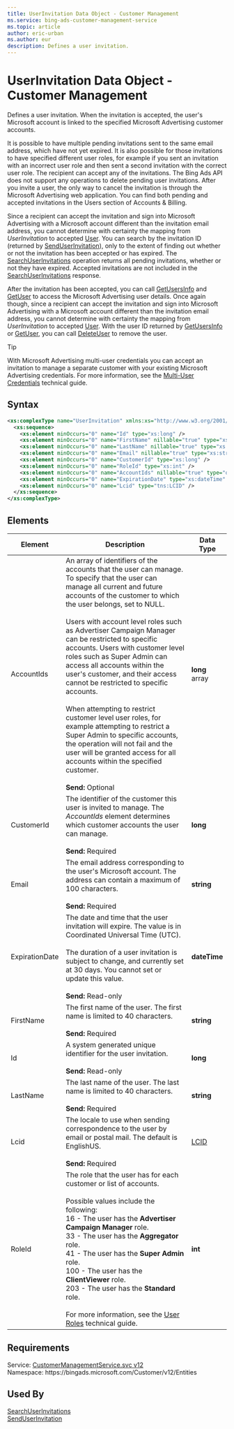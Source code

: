 ```yaml
---
title: UserInvitation Data Object - Customer Management
ms.service: bing-ads-customer-management-service
ms.topic: article
author: eric-urban
ms.author: eur
description: Defines a user invitation.
---
```

# UserInvitation Data Object - Customer Management
Defines a user invitation. When the invitation is accepted, the user's Microsoft account is linked to the specified Microsoft Advertising customer accounts.

It is possible to have multiple pending invitations sent to the same email address, which have not yet expired. It is also possible for those invitations to have specified different user roles, for example if you sent an invitation with an incorrect user role and then sent a second invitation with the correct user role. The recipient can accept any of the invitations. The Bing Ads API does not support any operations to delete pending user invitations. After you invite a user, the only way to cancel the invitation is through the Microsoft Advertising web application. You can find both pending and accepted invitations in the Users section of Accounts & Billing.

Since a recipient can accept the invitation and sign into Microsoft Advertising with a Microsoft account different than the invitation email address, you cannot determine with certainty the mapping from *UserInvitation* to accepted [User](user.md). You can search by the invitation ID (returned by [SendUserInvitation](senduserinvitation.md)), only to the extent of finding out whether or not the invitation has been accepted or has expired. The [SearchUserInvitations](searchuserinvitations.md) operation returns all pending invitations, whether or not they have expired. Accepted invitations are not included in the [SearchUserInvitations](searchuserinvitations.md) response.  

After the invitation has been accepted, you can call [GetUsersInfo](getusersinfo.md) and [GetUser](getuser.md) to access the Microsoft Advertising user details. Once again though, since a recipient can accept the invitation and sign into Microsoft Advertising with a Microsoft account different than the invitation email address, you cannot determine with certainty the mapping from *UserInvitation* to accepted [User](user.md). With the user ID returned by [GetUsersInfo](getusersinfo.md) or [GetUser](getuser.md), you can call [DeleteUser](deleteuser.md) to remove the user.

> [!TIP]
> With Microsoft Advertising multi-user credentials you can accept an invitation to manage a separate customer with your existing Microsoft Advertising credentials. For more information, see the [Multi-User Credentials](../guides/account-hierarchy-permissions.md#multi-user-credentials) technical guide.

## Syntax
```xml
<xs:complexType name="UserInvitation" xmlns:xs="http://www.w3.org/2001/XMLSchema">
  <xs:sequence>
    <xs:element minOccurs="0" name="Id" type="xs:long" />
    <xs:element minOccurs="0" name="FirstName" nillable="true" type="xs:string" />
    <xs:element minOccurs="0" name="LastName" nillable="true" type="xs:string" />
    <xs:element minOccurs="0" name="Email" nillable="true" type="xs:string" />
    <xs:element minOccurs="0" name="CustomerId" type="xs:long" />
    <xs:element minOccurs="0" name="RoleId" type="xs:int" />
    <xs:element minOccurs="0" name="AccountIds" nillable="true" type="q9:ArrayOflong" xmlns:q9="http://schemas.microsoft.com/2003/10/Serialization/Arrays" />
    <xs:element minOccurs="0" name="ExpirationDate" type="xs:dateTime" />
    <xs:element minOccurs="0" name="Lcid" type="tns:LCID" />
  </xs:sequence>
</xs:complexType>
```

## <a name="elements"></a>Elements

|Element|Description|Data Type|
|-----------|---------------|-------------|
|<a name="accountids"></a>AccountIds|An array of identifiers of the accounts that the user can manage. To specify that the user can manage all current and future accounts of the customer to which the user belongs, set to NULL.<br/><br/>Users with account level roles such as Advertiser Campaign Manager can be restricted to specific accounts. Users with customer level roles such as Super Admin can access all accounts within the user's customer, and their access cannot be restricted to specific accounts.<br/><br/>When attempting to restrict customer level user roles, for example attempting to restrict a Super Admin to specific accounts, the operation will not fail and the user will be granted access for all accounts within the specified customer.<br/><br/>**Send:** Optional|**long** array|
|<a name="customerid"></a>CustomerId|The identifier of the customer this user is invited to manage. The *AccountIds* element determines which customer accounts the user can manage.<br/><br/>**Send:** Required|**long**|
|<a name="email"></a>Email|The email address corresponding to the user's Microsoft account. The address can contain a maximum of 100 characters.<br/><br/>**Send:** Required|**string**|
|<a name="expirationdate"></a>ExpirationDate|The date and time that the user invitation will expire. The value is in Coordinated Universal Time (UTC).<br/><br/>The duration of a user invitation is subject to change, and currently set at 30 days. You cannot set or update this value.<br/><br/>**Send:** Read-only|**dateTime**|
|<a name="firstname"></a>FirstName|The first name of the user. The first name is limited to 40 characters.<br/><br/>**Send:** Required|**string**|
|<a name="id"></a>Id|A system generated unique identifier for the user invitation.<br/><br/>**Send:** Read-only|**long**|
|<a name="lastname"></a>LastName|The last name of the user. The last name is limited to 40 characters.<br/><br/>**Send:** Required|**string**|
|<a name="lcid"></a>Lcid|The locale to use when sending correspondence to the user by email or postal mail. The default is EnglishUS.<br/><br/>**Send:** Required|[LCID](lcid.md)|
|<a name="roleid"></a>RoleId|The role that the user has for each customer or list of accounts.<br/><br/>Possible values include the following:<br/>16 - The user has the **Advertiser Campaign Manager** role.<br/>33 - The user has the **Aggregator** role.<br/>41 - The user has the **Super Admin** role.<br/>100 - The user has the **ClientViewer** role.<br/>203 - The user has the **Standard** role.<br/><br/>For more information, see the [User Roles](../guides/account-hierarchy-permissions.md#user-roles) technical guide.|**int**|

## Requirements
Service: [CustomerManagementService.svc v12](https://clientcenter.api.bingads.microsoft.com/Api/CustomerManagement/v12/CustomerManagementService.svc)  
Namespace: https\://bingads.microsoft.com/Customer/v12/Entities  

## Used By
[SearchUserInvitations](searchuserinvitations.md)  
[SendUserInvitation](senduserinvitation.md)  
